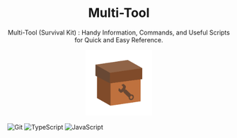 <div align="center">
 
# Multi-Tool
Multi-Tool (Survival Kit) : Handy Information, Commands, and Useful Scripts for Quick and Easy Reference.
 
<img src="https://github.com/devartes/Multi-Tool/blob/main/images/svg/box.svg" width="150px" height="150px">
 
</div>

![Git](https://img.shields.io/badge/git-%23F05033.svg?style=for-the-badge&logo=git&logoColor=white) ![TypeScript](https://img.shields.io/badge/typescript-%23007ACC.svg?style=for-the-badge&logo=typescript&logoColor=white) ![JavaScript](https://img.shields.io/badge/javascript-%23323330.svg?style=for-the-badge&logo=javascript&logoColor=%23F7DF1E)
